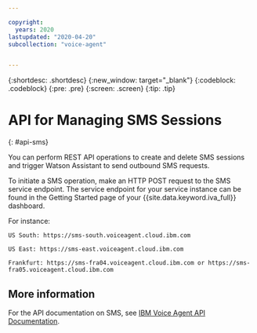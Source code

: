 ```yaml
---

copyright:
  years: 2020
lastupdated: "2020-04-20"
subcollection: "voice-agent"


---
```


{:shortdesc: .shortdesc}
{:new_window: target="_blank"}
{:codeblock: .codeblock}
{:pre: .pre}
{:screen: .screen}
{:tip: .tip}


# API for Managing SMS Sessions
{: #api-sms}

You can perform REST API operations to create and delete SMS sessions and trigger Watson Assistant to send outbound SMS requests.

To initiate a SMS operation, make an HTTP POST request to the SMS service endpoint. The service endpoint for your service instance can be found in the Getting Started page of your {{site.data.keyword.iva_full}} dashboard.

For instance:

`US South: https://sms-south.voiceagent.cloud.ibm.com`

`US East: https://sms-east.voiceagent.cloud.ibm.com`

`Frankfurt: https://sms-fra04.voiceagent.cloud.ibm.com or https://sms-fra05.voiceagent.cloud.ibm.com`

## More information

For the API documentation on SMS, see [IBM Voice Agent API Documentation](https://cloud.ibm.com/apidocs/voice-agent/sms-api).
